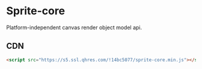 # Sprite-core

Platform-independent canvas render object model api.

## CDN

```html
<script src="https://s5.ssl.qhres.com/!14bc5077/sprite-core.min.js"></script>
```
